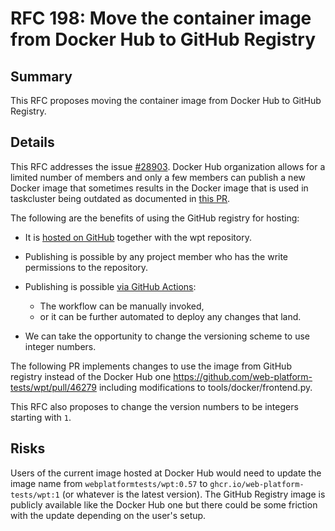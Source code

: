 # RFC 198: Move the container image from Docker Hub to GitHub Registry

## Summary

This RFC proposes moving the container image from Docker Hub to GitHub Registry.

## Details

This RFC addresses the issue
[#28903](https://github.com/web-platform-tests/wpt/issues/28903). Docker Hub
organization allows for a limited number of members and only a few members can
publish a new Docker image that sometimes results in the Docker image that is
used in taskcluster being outdated as documented in [this PR](https://github.com/web-platform-tests/wpt/pull/44576#issue-2133724788).

The following are the benefits of using the GitHub registry for hosting:

- It is [hosted on GitHub](https://github.com/web-platform-tests/wpt/packages) together with the wpt repository.
- Publishing is possible by any project member who has the write permissions to the
  repository.
- Publishing is possible [via GitHub Actions](https://github.com/web-platform-tests/wpt/blob/master/.github/workflows/docker.yml):

    - The workflow can be manually invoked,
    - or it can be further automated to deploy any changes that land.

- We can take the opportunity to change the versioning scheme to use integer numbers.

The following PR implements changes to use the image from GitHub registry
instead of the Docker Hub one
https://github.com/web-platform-tests/wpt/pull/46279 including modifications to
tools/docker/frontend.py.

This RFC also proposes to change the version numbers to be integers starting
with `1`.

## Risks

Users of the current image hosted at Docker Hub would need to update the image
name from `webplatformtests/wpt:0.57` to `ghcr.io/web-platform-tests/wpt:1` (or
whatever is the latest version). The GitHub Registry image is publicly available
like the Docker Hub one but there could be some friction with the update
depending on the user's setup.
